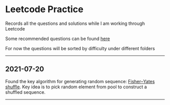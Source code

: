 # Leetcode Practice

Records all the questions and solutions while I am working through Leetcode

Some recommended questions can be found [here](https://github.com/diqing-SHU/leetcode-practice/blob/master/index.md)

For now the questions will be sorted by difficulty under different folders

---

## 2021-07-20

Found the key algorithm for generating random sequence: [Fisher–Yates shuffle](https://en.wikipedia.org/wiki/Fisher%E2%80%93Yates_shuffle). Key idea is to pick random element from pool to construct a shuffled sequence.

---
